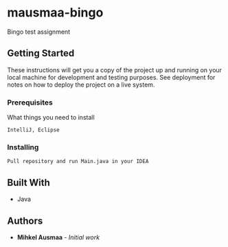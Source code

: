 # mausmaa-bingo
Bingo test assignment

## Getting Started

These instructions will get you a copy of the project up and running on your local machine for development and testing purposes. See deployment for notes on how to deploy the project on a live system.

### Prerequisites

What things you need to install

```
IntelliJ, Eclipse
```

### Installing

```
Pull repository and run Main.java in your IDEA
```


## Built With

* Java


## Authors

* **Mihkel Ausmaa** - *Initial work* 


